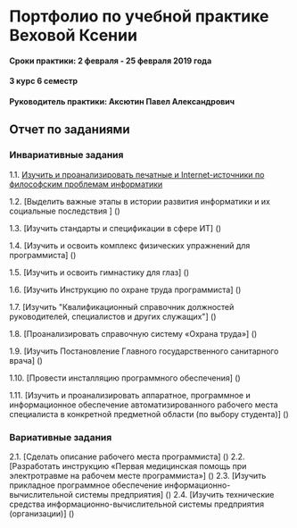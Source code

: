# Портфолио по учебной практике Веховой Ксении
#### Сроки практики: 2 февраля - 25 февраля 2019 года
#### 3 курс 6 семестр
#### Руководитель практики: Аксютин Павел Александрович 


## Отчет по заданиями
### Инвариативные задания
1.1. [Изучить и проанализировать печатные и Internet-источники по философским проблемам информатики ](https://github.com/Kseniaveh/portfolio__practic/tree/master/1.1)  

1.2. [Выделить важные этапы в истории развития информатики и их социальные последствия ] 
()

1.3. [Изучить стандарты и спецификации в сфере ИТ]
()

1.4. [Изучить и освоить комплекс физических упражнений для программиста]
()

1.5. [Изучить и освоить гимнастику для глаз]
()

1.6. [Изучить Инструкцию по охране труда программиста]
()

1.7. [Изучить "Квалификационный справочник должностей руководителей, специалистов и других служащих"]
()

1.8. [Проанализировать справочную систему «Охрана труда»]
()

1.9. [Изучить Постановление Главного государственного санитарного врача]
()

1.10. [Провести инсталляцию программного обеспечения]
()

1.11. [Изучить и проанализировать аппаратное, программное и информационное обеспечение 
автоматизированного рабочего места специалиста в конкретной предметной области (по выбору студента)]
()


### Вариативные задания

2.1. [Сделать описание рабочего места программиста]
()
2.2. [Разработать инструкцию «Первая медицинская помощь при электротравме на рабочем месте программиста»]
()
2.3. [Изучить прикладное программное обеспечение информационно-вычислительной системы предприятия]
()
2.4. [Изучить технические средства информационно-вычислительной системы предприятия (организации)]
()

